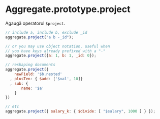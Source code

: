 # Aggregate.prototype.project

Agaugă operatorul `$project`.

```javascript
// include a, include b, exclude _id
aggregate.project("a b -_id");

// or you may use object notation, useful when
// you have keys already prefixed with a "-"
aggregate.project({a: 1, b: 1, _id: 0});

// reshaping documents
aggregate.project({
    newField: '$b.nested'
  , plusTen: { $add: ['$val', 10]}
  , sub: {
       name: '$a'
    }
})

// etc
aggregate.project({ salary_k: { $divide: [ "$salary", 1000 ] } });
```
